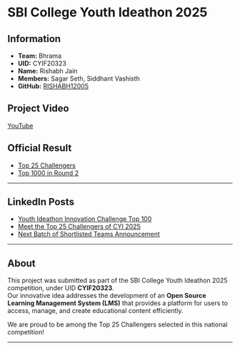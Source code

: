 # SBI College Youth Ideathon 2025

## Information
- **Team:** Bhrama
- **UID:** CYIF20323
- **Name:** Rishabh Jain
- **Members:** Sagar Seth, Siddhant Vashisth
- **GitHub:** [RISHABH12005](https://github.com/RISHABH12005)


## Project Video
[YouTube](https://www.youtube.com/watch?v=-Eb9HqYakSQ)

## Official Result
- [Top 25 Challengers](https://youthideathon.in/college-youth-ideathon-top-25-challengers-results/)
- [Top 1000 in Round 2](https://youthideathon.in/college-youth-ideathon-results/)

---

## LinkedIn Posts
- [Youth Ideathon Innovation Challenge Top 100](https://www.linkedin.com/posts/lightning-sagar_youthideathon-innovationchallenge-top100-ugcPost-7318215468916314112-rpKc?utm_source=share&utm_medium=member_desktop&rcm=ACoAAE-viqoBVPs6O0cgYfNcKVCt43rQw7ecrBc)
- [Meet the Top 25 Challengers of CYI 2025](https://www.linkedin.com/posts/rishabh-jain-60a887313_meet-the-top-25-challengers-of-cyi-2025-activity-7317674506565623810-r3Mw?utm_source=share&utm_medium=member_desktop&rcm=ACoAAE-viqoBVPs6O0cgYfNcKVCt43rQw7ecrBc)
- [Next Batch of Shortlisted Teams Announcement](https://www.linkedin.com/posts/rishabh-jain-60a887313_next-batch-of-shortlisted-teams-is-out-activity-7317275581211983873-pCLw?utm_source=share&utm_medium=member_desktop&rcm=ACoAAE-viqoBVPs6O0cgYfNcKVCt43rQw7ecrBc)

---

## About
This project was submitted as part of the SBI College Youth Ideathon 2025 competition, under UID **CYIF20323**.  
Our innovative idea addresses the development of an **Open Source Learning Management System (LMS)** that provides a platform for users to access, manage, and create educational content efficiently. 

We are proud to be among the Top 25 Challengers selected in this national competition!

---
